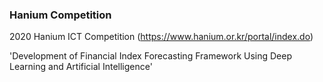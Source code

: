 ### Hanium Competition

2020 Hanium ICT Competition (https://www.hanium.or.kr/portal/index.do)

'Development of Financial Index Forecasting Framework Using Deep Learning and Artificial Intelligence'

